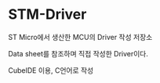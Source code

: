 # STM-Driver

ST Micro에서 생산한 MCU의 Driver 작성 저장소

Data sheet를 참조하며 직접 작성한 Driver이다. 

CubeIDE 이용, C언어로 작성
